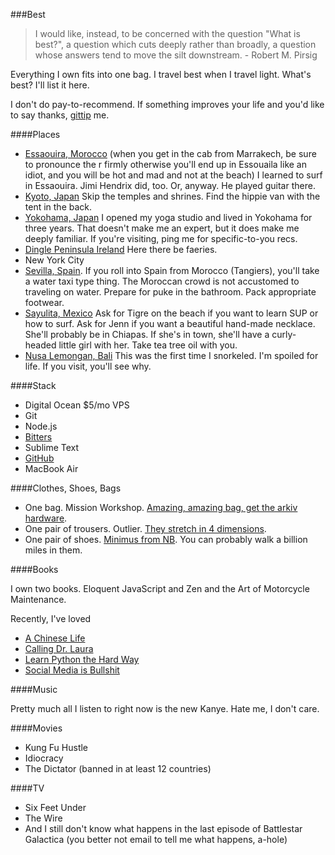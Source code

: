 ###Best

<blockquote>I would like, instead, to be concerned with the question "What is best?", a question which cuts deeply rather than broadly, a question whose answers tend to move the silt downstream. - Robert M. Pirsig</blockquote>

Everything I own fits into one bag. I travel best when I travel light. What's best? I'll list it here.

I don't do pay-to-recommend. If something improves your life and you'd like to say thanks, [gittip](http://gittip.com/gwenbell) me.

####Places

+  [Essaouira, Morocco](https://en.wikipedia.org/wiki/Essaouira) (when you get in the cab from Marrakech, be sure to pronounce the r firmly otherwise you'll end up in Essouaila like an idiot, and you will be hot and mad and not at the beach) I learned to surf in Essaouira. Jimi Hendrix did, too. Or, anyway. He played guitar there.
+  [Kyoto, Japan](https://en.wikipedia.org/wiki/Kyoto) Skip the temples and shrines. Find the hippie van with the tent in the back.
+  [Yokohama, Japan](https://en.wikipedia.org/wiki/Yokohama) I opened my yoga studio and lived in Yokohama for three years. That doesn't make me an expert, but it does make me deeply familiar. If you're visiting, ping me for specific-to-you recs.
+  [Dingle Peninsula Ireland](https://en.wikipedia.org/wiki/Dingle_peninsula) Here there be faeries.
+  New York City  
+  [Sevilla, Spain](https://en.wikipedia.org/wiki/Sevilla,_Spain). If you roll into Spain from Morocco (Tangiers), you'll take a water taxi type thing. The Moroccan crowd is not accustomed to traveling on water. Prepare for puke in the bathroom. Pack appropriate footwear.
+  [Sayulita, Mexico](https://en.wikipedia.org/wiki/Sayulita) Ask for Tigre on the beach if you want to learn SUP or how to surf. Ask for Jenn if you want a beautiful hand-made necklace. She'll probably be in Chiapas. If she's in town, she'll have a curly-headed little girl with her. Take tea tree oil with you.
+  [Nusa Lemongan, Bali](https://en.wikipedia.org/wiki/Nusa_Lembongan) This was the first time I snorkeled. I'm spoiled for life. If you visit, you'll see why.

####Stack

+  Digital Ocean $5/mo VPS
+  Git
+  Node.js
+  [Bitters](http://bitters.gwenbell.com)
+  Sublime Text
+  [GitHub](https://github.com/gwenbell)
+  MacBook Air

####Clothes, Shoes, Bags

+  One bag. Mission Workshop. [Amazing, amazing bag, get the arkiv hardware](http://missionworkshop.com/products/advanced_projects/vx-rucksack.php).
+  One pair of trousers. Outlier. [They stretch in 4 dimensions](http://shop.outlier.cc/shop/retail/women-s-daily-riding-pant.html).
+  One pair of shoes. [Minimus from NB](http://www.rei.com/product/845514/new-balance-mt10v2-minimus-trail-running-shoes-mens). You can probably walk a billion miles in them.

####Books

I own two books. Eloquent JavaScript and Zen and the Art of Motorcycle Maintenance.

Recently, I've loved

+  [A Chinese Life](https://duckduckgo.com/?q=a+chinese+life)
+  [Calling Dr. Laura](https://duckduckgo.com/?q=calling+dr+laura)
+  [Learn Python the Hard Way](http://learnpythonthehardway.org/)
+  [Social Media is Bullshit](https://duckduckgo.com/?q=social%20media%20is%20bullshit&kp=-1)

####Music

Pretty much all I listen to right now is the new Kanye. Hate me, I don't care. 

####Movies

+  Kung Fu Hustle
+  Idiocracy
+  The Dictator (banned in at least 12 countries)

####TV

+  Six Feet Under
+  The Wire
+  And I still don't know what happens in the last episode of Battlestar Galactica (you better not email to tell me what happens, a-hole)